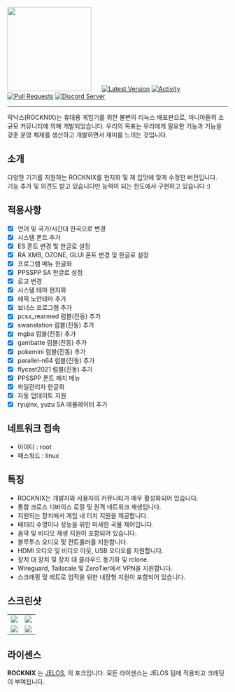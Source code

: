 <img src="https://raw.githubusercontent.com/ROCKNIX/distribution/dev/distributions/ROCKNIX/logos/rocknix-logo.png" width=192>&nbsp;&nbsp;&nbsp;&nbsp;&nbsp;&nbsp;[![Latest Version](https://img.shields.io/github/release/ROCKNIX/distribution.svg?color=FF5555&label=latest%20version&style=flat-square)](https://github.com/ROCKNIX/distribution/releases/latest) [![Activity](https://img.shields.io/github/commit-activity/m/ROCKNIX/distribution?color=FF5555&style=flat-square)](https://github.com/ROCKNIX/distribution/commits) [![Pull Requests](https://img.shields.io/github/issues-pr-closed/ROCKNIX/distribution?color=FF5555&style=flat-square)](https://github.com/ROCKNIX/distribution/pulls) [![Discord Server](https://img.shields.io/discord/948029830325235753?color=FF5555&label=chat&style=flat-square)](https://discord.gg/seTxckZjJy)

---

락닉스(ROCKNIX)는 휴대용 게임기를 위한 불변의 리눅스 배포판으로, 마니아들의 소규모 커뮤니티에 의해 개발되었습니다. 우리의 목표는 우리에게 필요한 기능과 기능을 갖춘 운영 체제를 생산하고 개발하면서 재미를 느끼는 것입니다.


## 소개
다양한 기기를 지원하는 ROCKNIX를 현지화 및 제 입맛에 맞게 수정한 버전입니다.</br>
기능 추가 및 의견도 받고 있습니다만 능력이 되는 한도에서 구현하고 있습니다 :)

## 적용사항
 - [x] 언어 및 국가/시간대 한국으로 변경
 - [x] 시스템 폰트 추가
 - [x] ES 폰트 변경 및 한글로 설정
 - [x] RA XMB, OZONE, GLUI 폰트 변경 및 한글로 설정
 - [x] 프로그램 메뉴 한글화
 - [x] PPSSPP SA 한글로 설정
 - [x] 로고 변경
 - [x] 시스템 테마 현지화 
 - [x] 에픽 노안테마 추가
 - [x] 보너스 프로그램 추가
 - [x] pcsx_rearmed 럼블(진동) 추가
 - [x] swanstation 럼블(진동) 추가
 - [x] mgba 럼블(진동) 추가
 - [x] gambatte 럼블(진동) 추가
 - [x] pokemini 럼블(진동) 추가
 - [x] parallel-n64 럼블(진동) 추가
 - [x] flycast2021 럼블(진동) 추가
 - [x] PPSSPP 폰트 패치 메뉴
 - [x] 파일관리자 한글화
 - [x] 자동 업데이트 지원
 - [x] ryujinx, yuzu SA 에뮬레이터 추가

## 네트워크 접속
 - 아이디 : root
 - 패스워드 : linux

## 특징

* ROCKNIX는 개발자와 사용자의 커뮤니티가 매우 활성화되어 있습니다.
* 통합 크로스 디바이스 로컬 및 원격 네트워크 재생입니다.
* 지원되는 장치에서 게임 내 터치 지원을 제공합니다.
* 배터리 수명이나 성능을 위한 미세한 곡물 제어입니다.
* 음악 및 비디오 재생 지원이 포함되어 있습니다.
* 블루투스 오디오 및 컨트롤러를 지원합니다.
* HDMI 오디오 및 비디오 아웃, USB 오디오를 지원합니다.
* 장치 대 장치 및 장치 대 클라우드 동기화 및 rclone.
* Wireguard, Tailscale 및 ZeroTier에서 VPN을 지원합니다.
* 스크래핑 및 레트로 업적을 위한 내장형 지원이 포함되어 있습니다.

## 스크린샷

<table>
  <tr>
    <td><img src="https://rocknix.org/_inc/images/screenshots/system-view.png"/></td>
    <td><img src="https://rocknix.org/_inc/images/screenshots/menu.png"/></td>
  </tr>
  <tr>
    <td><img src="https://rocknix.org/_inc/images/screenshots/gamelist-view-metadata-immersive.png"/></td>
    <td><img src="https://rocknix.org/_inc/images/screenshots/gamelist-view-no-metadata-immersive.png"/></td>
  </tr>
</table>

## 라이센스

**ROCKNIX** 는 [JELOS](https://jelos.org/), 의 포크입니다. 모든 라이센스는 JELOS 팀에 적용되고 크레딧이 부여됩니다.
